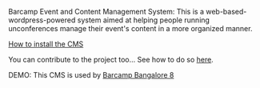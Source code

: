 Barcamp Event and Content Management System: This is a web-based-wordpress-powered system aimed at helping people running unconferences manage their event's content in a more organized manner.

[How to install the CMS](http://code.google.com/p/barcampcms/wiki/InstallingCMS)

You can contribute to the project too... See how to do so [here](http://code.google.com/p/barcampcms/wiki/Contributing).


DEMO: This CMS is used by [Barcamp Bangalore 8](http://barcampbangalore.org)